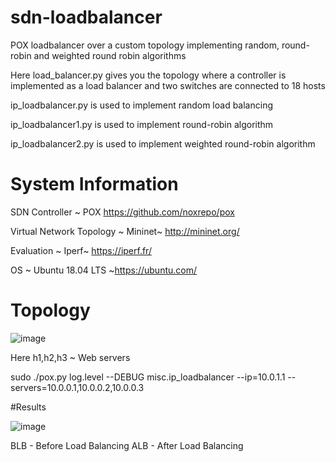 # sdn-loadbalancer
POX loadbalancer over a custom topology implementing random, round-robin and weighted round robin algorithms

Here load_balancer.py gives you the topology where a controller is implemented as a load balancer and two switches are connected to 18 hosts

ip_loadbalancer.py is used to implement random load balancing

ip_loadbalancer1.py is used to implement round-robin algorithm 

ip_loadbalancer2.py is used to implement weighted round-robin algorithm

# System Information
SDN Controller ~ POX https://github.com/noxrepo/pox

Virtual Network Topology ~ Mininet~ http://mininet.org/

Evaluation ~ Iperf~ https://iperf.fr/

OS ~ Ubuntu 18.04 LTS ~https://ubuntu.com/

# Topology 

![image](https://user-images.githubusercontent.com/22559413/100772413-8786c200-33cd-11eb-820b-70f6653e8474.png)

Here h1,h2,h3 ~ Web servers

sudo ./pox.py log.level --DEBUG misc.ip_loadbalancer --ip=10.0.1.1 --servers=10.0.0.1,10.0.0.2,10.0.0.3

#Results

![image](https://user-images.githubusercontent.com/22559413/100786572-58c61700-33e0-11eb-95b4-d1551a802f0e.png)

BLB - Before Load Balancing   ALB - After Load Balancing
